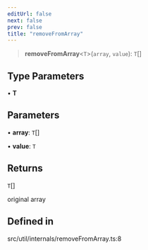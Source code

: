 ```yaml
---
editUrl: false
next: false
prev: false
title: "removeFromArray"
---
```


> **removeFromArray**\<`T`\>(`array`, `value`): `T`[]

## Type Parameters

• **T**

## Parameters

• **array**: `T`[]

• **value**: `T`

## Returns

`T`[]

original array

## Defined in

src/util/internals/removeFromArray.ts:8
